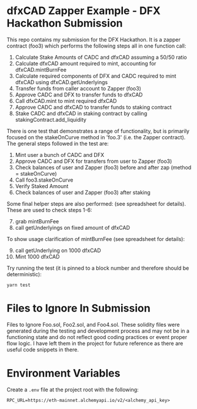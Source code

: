 # dfxCAD Zapper Example - DFX Hackathon Submission
This repo contains my submission for the DFX Hackathon.  It is a zapper contract (foo3) which performs the following steps all in one function call:
1. Calculate Stake Amounts of CADC and dfxCAD assuming a 50/50 ratio
2. Calculate dfxCAD amount required to mint, accounting for dfxCAD.mintBurnFee
3. Calculate required components of DFX and CADC required to mint dfxCAD using dfxCAD.getUnderlyings
4. Transfer funds from caller account to Zapper (foo3)
5. Approve CADC and DFX to transfer funds to dfxCAD
6. Call dfxCAD.mint to mint required dfxCAD
7. Approve CADC and dfxCAD to transfer funds to staking contract
8. Stake CADC and dfxCAD in staking contract by calling stakingContract.add_liquidity 


There is one test that demonstrates a range of functionality, but is primarily focused on the stakeOnCurve method in 'foo.3' (i.e. the Zapper contract).  The general steps followed in the test are:
1. Mint user a bunch of CADC and DFX
2. Approve CADC and DFX for transfers from user to Zapper (foo3)
3. Check balances of user and Zapper (foo3) before and after zap (method = stakeOnCurve)
4. Call foo3.stakeOnCurve
5. Verify Staked Amount
6. Check balances of user and Zapper (foo3) after staking

Some final helper steps are also performed: (see spreadsheet for details).  These are used to check steps 1-6:

7.  grab mintBurnFee
8.  call getUnderlyings on fixed amount of dfxCAD 

To show usage clarification of mintBurnFee (see spreadsheet for details):

9.  call getUnderlying on 1000 dfxCAD
10.  Mint 1000 dfxCAD


Try running the test (it is pinned to a block number and therefore should be deterministic):

```shell
yarn test
```

# Files to Ignore In Submission

Files to Ignore Foo.sol, Foo2.sol, and Foo4.sol.  These solidity files were generated during the testing and development process and may not be in a functioning state and do not reflect good coding practices or event proper flow logic.  I have left them in the project for future reference as there are useful code snippets in there.


# Environment Variables

Create a `.env` file at the project root with the following:

```
RPC_URL=https://eth-mainnet.alchemyapi.io/v2/<alchemy_api_key>
```

